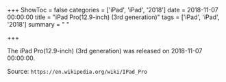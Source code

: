 +++
ShowToc = false
categories = ['iPad', 'iPad', '2018']
date = 2018-11-07 00:00:00
title = "iPad Pro(12.9-inch) (3rd generation)"
tags = ['iPad', 'iPad', '2018']
summary = " "

+++

The iPad Pro(12.9-inch) (3rd generation) was released on 2018-11-07 00:00:00.

Source: `https://en.wikipedia.org/wiki/IPad_Pro`


